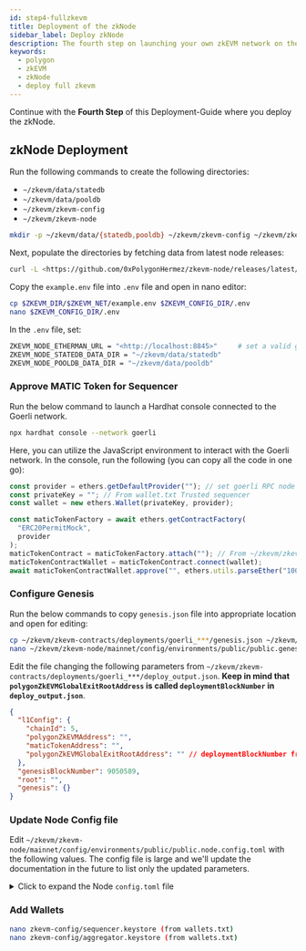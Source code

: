 ```yaml
---
id: step4-fullzkevm
title: Deployment of the zkNode
sidebar_label: Deploy zkNode
description: The fourth step on launching your own zkEVM network on the Goerli testnet.
keywords:
  - polygon
  - zkEVM
  - zkNode
  - deploy full zkevm
---
```


Continue with the **Fourth Step** of this Deployment-Guide where you deploy the zkNode.

## zkNode Deployment

Run the following commands to create the following directories:

- `~/zkevm/data/statedb`
- `~/zkevm/data/pooldb`
- `~/zkevm/zkevm-config`
- `~/zkevm/zkevm-node`

```bash
mkdir -p ~/zkevm/data/{statedb,pooldb} ~/zkevm/zkevm-config ~/zkevm/zkevm-node
```

Next, populate the directories by fetching data from latest node releases:

```bash
curl -L <https://github.com/0xPolygonHermez/zkevm-node/releases/latest/download/$ZKEVM_NET.zip> > $ZKEVM_NET.zip && unzip -o $ZKEVM_NET.zip -d $ZKEVM_DIR && rm $ZKEVM_NET.zip
```

Copy the `example.env` file into `.env` file and open in nano editor:

```bash
cp $ZKEVM_DIR/$ZKEVM_NET/example.env $ZKEVM_CONFIG_DIR/.env
nano $ZKEVM_CONFIG_DIR/.env
```

In the `.env` file, set:

```bash
ZKEVM_NODE_ETHERMAN_URL = "<http://localhost:8845>"     # set a valid goerli RPC node
ZKEVM_NODE_STATEDB_DATA_DIR = "~/zkevm/data/statedb"
ZKEVM_NODE_POOLDB_DATA_DIR = "~/zkevm/data/pooldb"
```

### Approve MATIC Token for Sequencer

Run the below command to launch a Hardhat console connected to the Goerli network.

```bash
npx hardhat console --network goerli
```

Here, you can utilize the JavaScript environment to interact with the Goerli network. In the console, run the following (you can copy all the code in one go):

```js
const provider = ethers.getDefaultProvider(""); // set goerli RPC node
const privateKey = ""; // From wallet.txt Trusted sequencer
const wallet = new ethers.Wallet(privateKey, provider);

const maticTokenFactory = await ethers.getContractFactory(
  "ERC20PermitMock",
  provider
);
maticTokenContract = maticTokenFactory.attach(""); // From ~/zkevm/zkevm-contract/deployments/goerly_***/deploy_output.json maticTokenAddress
maticTokenContractWallet = maticTokenContract.connect(wallet);
await maticTokenContractWallet.approve("", ethers.utils.parseEther("100.0")); // From ~/zkevm/zkevm-contract/deployments/goerly_***/deploy_output.json polygonZkEVMAddress
```

### Configure Genesis

Run the below commands to copy `genesis.json` file into appropriate location and open for editing:

```bash
cp ~/zkevm/zkevm-contracts/deployments/goerli_***/genesis.json ~/zkevm/zkevm-node/mainnet/config/environments/public/public.genesis.config.json
nano ~/zkevm/zkevm-node/mainnet/config/environments/public/public.genesis.config.json
```

Edit the file changing the following parameters from `~/zkevm/zkevm-contracts/deployments/goerli_***/deploy_output.json`. **Keep in mind that `polygonZkEVMGlobalExitRootAddress` is called `deploymentBlockNumber` in `deploy_output.json`**.

```json
{
  "l1Config": {
    "chainId": 5,
    "polygonZkEVMAddress": "",
    "maticTokenAddress": "",
    "polygonZkEVMGlobalExitRootAddress": "" // deploymentBlockNumber from ~/zkevm/zkevm-contracts/deployments/goerli_***/deploy_output.json
  },
  "genesisBlockNumber": 9050589,
  "root": "",
  "genesis": {}
}
```

### Update Node Config file

Edit `~/zkevm/zkevm-node/mainnet/config/environments/public/public.node.config.toml` with the following values. The config file is large and we'll update the documentation in the future to list only the updated parameters.

<details>
<summary>Click to expand the Node <code>config.toml</code> file</summary>

```bash
IsTrustedSequencer = true
[Log]
Environment = "development"
Level = "info"
Outputs = ["stderr"]

[StateDB]
User = "state_user"
Password = "state_password"
Name = "state_db"
Host = "zkevm-state-db"
Port = "5432"
EnableLog = false
MaxConns = 200

[Pool]
FreeClaimGasLimit = 1500000
MaxTxBytesSize=30132
MaxTxDataBytesSize=30000
DefaultMinGasPriceAllowed = 1000000000
MinAllowedGasPriceInterval = "5m"
PollMinAllowedGasPriceInterval = "15s"
        [Pool.DB]
        User = "pool_user"
        Password = "pool_password"
        Name = "pool_db"
        Host = "zkevm-pool-db"
        Port = "5432"
        EnableLog = false
        MaxConns = 200

[Etherman]
URL = ""    # put a valid Goerli node
MultiGasProvider = false
L1URL = ""  # put a valid Goerli node
L2URLs = ["http://zkevm-rpc:8545"]
        [Etherman.Etherscan]
                ApiKey = ""     # Etherscan api key

[RPC]
Host = "0.0.0.0"
Port = 8545
ReadTimeoutInSec = 60
WriteTimeoutInSec = 60
MaxRequestsPerIPAndSecond = 5000
SequencerNodeURI = ""
BroadcastURI = "http://3.144.195.147:61090"
DefaultSenderAddress = "0x1111111111111111111111111111111111111111"
EnableL2SuggestedGasPricePolling = true
        [RPC.WebSockets]
                Enabled = true
                Port = 8546

[Synchronizer]
SyncInterval = "2s"
SyncChunkSize = 100
trustedSequencerURL = ""

[MTClient]
URI = "zkevm-executor:50061"

[Executor]
URI = "zkevm-executor:50071"

[Metrics]
Host = "0.0.0.0"
Port = 9091
Enabled = true
ProfilingHost = "0.0.0.0"
ProfilingPort = 6060
ProfilingEnabled = false

[Sequencer]
WaitPeriodPoolIsEmpty = "1s"
WaitPeriodSendSequence = "15s"
LastBatchVirtualizationTimeMaxWaitPeriod = "10s"
BlocksAmountForTxsToBeDeleted = 100
FrequencyToCheckTxsForDelete = "12h"
MaxTxsPerBatch = 150
MaxBatchBytesSize = 129848
MaxCumulativeGasUsed = 30000000
MaxKeccakHashes = 468
MaxPoseidonHashes = 279620
MaxPoseidonPaddings = 149796
MaxMemAligns = 262144
MaxArithmetics = 262144
MaxBinaries = 262144
MaxSteps = 8388608
WeightBatchBytesSize = 1
WeightCumulativeGasUsed = 1
WeightKeccakHashes = 1
WeightPoseidonHashes = 1
WeightPoseidonPaddings = 1
WeightMemAligns = 1
WeightArithmetics = 1
WeightBinaries = 1
WeightSteps = 1
TxLifetimeCheckTimeout = "10m"
MaxTxLifetime = "3h"
MaxTxSizeForL1 = 131072
        [Sequencer.Finalizer]
                GERDeadlineTimeoutInSec = "2s"
                ForcedBatchDeadlineTimeoutInSec = "60s"
                SendingToL1DeadlineTimeoutInSec = "20s"
                SleepDurationInMs = "100ms"
                ResourcePercentageToCloseBatch = 10
                GERFinalityNumberOfBlocks = 0
                ClosingSignalsManagerWaitForCheckingL1Timeout = "10s"
                ClosingSignalsManagerWaitForCheckingGER = "10s"
                ClosingSignalsManagerWaitForCheckingForcedBatches = "10s"
                ForcedBatchesFinalityNumberOfBlocks = 0
                TimestampResolution = "15s"
        [Sequencer.DBManager]
                PoolRetrievalInterval = "500ms"
        [Sequencer.Worker]
                ResourceCostMultiplier = 1000

[SequenceSender]
WaitPeriodSendSequence = "5s"
LastBatchVirtualizationTimeMaxWaitPeriod = "5s"
MaxTxSizeForL1 = 131072
SenderAddress = "0x225c96B7dB4223f0244DcfC833e0bB9f40a948E4"
PrivateKeys = [{Path = "/pk/sequencer.keystore", Password = "password"}]

[Aggregator]
Host = "0.0.0.0"
Port = 50081
ForkId = 4
RetryTime = "5s"
VerifyProofInterval = "30s"
TxProfitabilityCheckerType = "acceptall"
TxProfitabilityMinReward = "1.1"
ProofStatePollingInterval = "5s"
SenderAddress = ""  # trustedAggregator from deploy_output.json
CleanupLockedProofsInterval = "2m"
GeneratingProofCleanupThreshold = "10m"

[EthTxManager]
ForcedGas = 0
PrivateKeys = [
        {Path = "/pk/sequencer.keystore", Password = "password"},
        {Path = "/pk/aggregator.keystore", Password = "password"}
]

[Database]
Database = "postgres"
User = "test_user"
Password = "test_password"
Name = "test_db"
Host = "zkevm-bridge-db"
Port = "5435"
MaxConns = 20

[BridgeController]
Store = "postgres"
Height = 32

[BridgeServer]
GRPCPort = "9090"
HTTPPort = "8080"

[NetworkConfig]
GenBlockNumber = 000000     # deploymentBlockNumber from deploy_output.json
PolygonZkEVMAddress = ""    # polygonZkEVMAddress from deploy_output.json
PolygonBridgeAddress = ""   # PolygonZkEVMBridge from genesis.json
PolygonZkEVMGlobalExitRootAddress = ""   # polygonZkEVMGlobalExitRootAddress from deploy_output.json
MaticTokenAddress = ""      # maticTokenAddress from deploy_output.json
L2PolygonBridgeAddresses = [""]         # PolygonZkEVMBridge from genesis.json
L1ChainID = 5               # Goerli chainID

[L2GasPriceSuggester]
Type = "default"
DefaultGasPriceWei = 100000000

[ClaimTxManager]
FrequencyToMonitorTxs = "1s"
PrivateKey = {Path = "/pk/sequencer.keystore", Password = "password"}
Enabled = true
```

</details>

### Add Wallets

```bash
nano zkevm-config/sequencer.keystore (from wallets.txt)
nano zkevm-config/aggregator.keystore (from wallets.txt)
```
